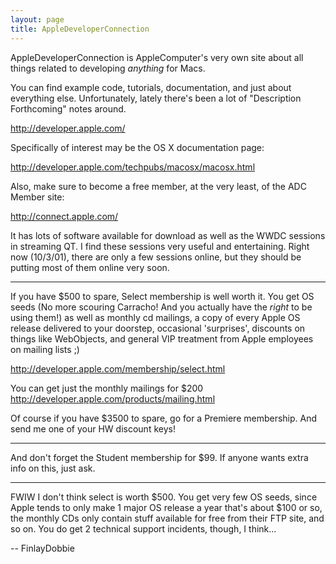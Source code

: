 ```yaml
---
layout: page
title: AppleDeveloperConnection
---
```




AppleDeveloperConnection is AppleComputer's very own site about all things related to developing *anything* for Macs.

You can find example code, tutorials, documentation, and just about everything else. Unfortunately, lately there's been a lot of "Description Forthcoming" notes around.

http://developer.apple.com/

Specifically of interest may be the OS X documentation page:

http://developer.apple.com/techpubs/macosx/macosx.html

Also, make sure to become a free member, at the very least, of the ADC Member site:

http://connect.apple.com/

It has lots of software available for download as well as the WWDC sessions in streaming QT. I find these sessions very useful and entertaining. Right now (10/3/01), there are only a few sessions online, but they should be putting most of them online very soon.

----
If you have $500 to spare, Select membership is well worth it. You get OS seeds (No more scouring Carracho! And you actually have the *right* to be using them!) as well as monthly cd mailings, a copy of every Apple OS release delivered to your doorstep, occasional 'surprises', discounts on things like WebObjects, and general VIP treatment from Apple employees on mailing lists ;)

http://developer.apple.com/membership/select.html

You can get just the monthly mailings for $200
http://developer.apple.com/products/mailing.html

Of course if you have $3500 to spare, go for a Premiere membership. And send me one of your HW discount keys!

----

And don't forget the Student membership for $99. If anyone wants extra info on this, just ask.

----

FWIW I don't think select is worth $500. You get very few OS seeds, since Apple tends to only make 1 major OS release a year that's about $100 or so, the monthly CDs only contain stuff available for free from their FTP site, and so on. You do get 2 technical support incidents, though, I think...

-- FinlayDobbie

